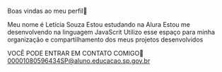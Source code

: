 Boas vindas ao meu perfil🥇

Meu nome é Letícia Souza
Estou estudando na Alura
Estou me desenvolvendo na linguagem JavaScrit
Utilizo esse espaço para minha organização e compartilhamento dos meus projetos desenvolvidos

VOCÊ PODE ENTRAR EM CONTATO COMIGO🎱
00001080596434SP@aluno.educacao.sp.gov.br
